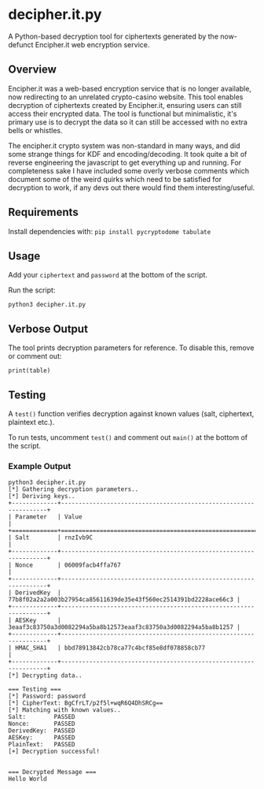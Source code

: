 # decipher.it.py
A Python-based decryption tool for ciphertexts generated by the now-defunct Encipher.it web encryption service.

## Overview
Encipher.it was a web-based encryption service that is no longer available, now redirecting to an unrelated crypto-casino website. This tool enables decryption of ciphertexts created by Encipher.it, ensuring users can still access their encrypted data. The tool is functional but minimalistic, it's primary use is to decrypt the data so it can still be accessed with no extra bells or whistles.

The encipher.it crypto system was non-standard in many ways, and did some strange things for KDF and encoding/decoding. It took quite a bit of reverse engineering the javascript to get everything up and running. For completeness sake I have included some overly verbose comments which document some of the weird quirks which need to be satisfied for decryption to work, if any devs out there would find them interesting/useful. 

## Requirements

Install dependencies with:
`pip install pycryptodome tabulate`

## Usage

Add your `ciphertext` and `password` at the bottom of the script.

Run the script:

`python3 decipher.it.py`

## Verbose Output

The tool prints decryption parameters for reference. To disable this, remove or comment out:

`print(table)`

## Testing

A `test()` function verifies decryption against known values (salt, ciphertext, plaintext etc.). 

To run tests, uncomment `test()` and comment out `main()` at the bottom of the script.

### Example Output

```shell
python3 decipher.it.py
[*] Gathering decryption parameters..
[*] Deriving keys..
+-------------+------------------------------------------------------------------+
| Parameter   | Value                                                            |
+=============+==================================================================+
| Salt        | rnzIvb9C                                                         |
+-------------+------------------------------------------------------------------+
| Nonce       | 06009facb4ffa767                                                 |
+-------------+------------------------------------------------------------------+
| DerivedKey  | 77b8f02a2a2a003b27954ca85611639de35e43f560ec2514391bd2228ace66c3 |
+-------------+------------------------------------------------------------------+
| AESKey      | 3eaaf3c83750a3d0082294a5ba8b12573eaaf3c83750a3d0082294a5ba8b1257 |
+-------------+------------------------------------------------------------------+
| HMAC_SHA1   | bbd78913842cb78ca77c4bcf85e8df078858cb77                         |
+-------------+------------------------------------------------------------------+
[*] Decrypting data..

=== Testing ===
[*] Password: password
[*] CipherText: BgCfrLT/p2f5l+wqR6Q4DhSRCg==
[*] Matching with known values..
Salt:        PASSED
Nonce:       PASSED
DerivedKey:  PASSED
AESKey:      PASSED
PlainText:   PASSED
[+] Decryption successful!


=== Decrypted Message ===
Hello World
```
